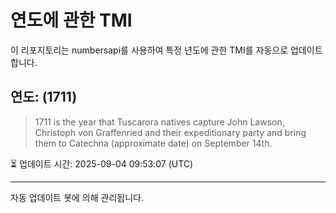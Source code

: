 
# 연도에 관한 TMI

이 리포지토리는 numbersapi를 사용하여 특정 년도에 관한 TMI를 자동으로 업데이트합니다.

## 연도: (1711)
> 1711 is the year that Tuscarora natives capture John Lawson, Christoph von Graffenried and their expeditionary party and bring them to Catechna (approximate date) on September 14th.

⏳ 업데이트 시간: 2025-09-04 09:53:07 (UTC)

---
자동 업데이트 봇에 의해 관리됩니다.
